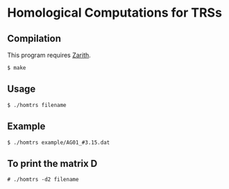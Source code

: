 # Homological Computations for TRSs

## Compilation
This program requires [Zarith](https://github.com/ocaml/Zarith).
```
$ make
```

## Usage
```
$ ./homtrs filename
```

## Example
```
$ ./homtrs example/AG01_#3.15.dat
```

## To print the matrix D
```
# ./homtrs -d2 filename
```
